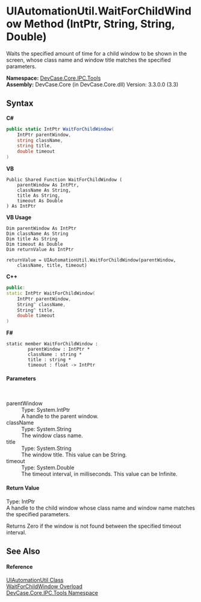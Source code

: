 # UIAutomationUtil.WaitForChildWindow Method (IntPtr, String, String, Double)
 

Waits the specified amount of time for a child window to be shown in the screen, whose class name and window title matches the specified parameters.

**Namespace:**&nbsp;<a href="N_DevCase_Core_IPC_Tools">DevCase.Core.IPC.Tools</a><br />**Assembly:**&nbsp;DevCase.Core (in DevCase.Core.dll) Version: 3.3.0.0 (3.3)

## Syntax

**C#**<br />
``` C#
public static IntPtr WaitForChildWindow(
	IntPtr parentWindow,
	string className,
	string title,
	double timeout
)
```

**VB**<br />
``` VB
Public Shared Function WaitForChildWindow ( 
	parentWindow As IntPtr,
	className As String,
	title As String,
	timeout As Double
) As IntPtr
```

**VB Usage**<br />
``` VB Usage
Dim parentWindow As IntPtr
Dim className As String
Dim title As String
Dim timeout As Double
Dim returnValue As IntPtr

returnValue = UIAutomationUtil.WaitForChildWindow(parentWindow, 
	className, title, timeout)
```

**C++**<br />
``` C++
public:
static IntPtr WaitForChildWindow(
	IntPtr parentWindow, 
	String^ className, 
	String^ title, 
	double timeout
)
```

**F#**<br />
``` F#
static member WaitForChildWindow : 
        parentWindow : IntPtr * 
        className : string * 
        title : string * 
        timeout : float -> IntPtr 

```


#### Parameters
&nbsp;<dl><dt>parentWindow</dt><dd>Type: System.IntPtr<br />A handle to the parent window.</dd><dt>className</dt><dd>Type: System.String<br />The window class name.</dd><dt>title</dt><dd>Type: System.String<br />The window title. This value can be String.</dd><dt>timeout</dt><dd>Type: System.Double<br />The timeout interval, in milliseconds. This value can be Infinite.</dd></dl>

#### Return Value
Type: IntPtr<br />A handle to the child window whose class name and window name matches the specified parameters. 

 Returns Zero if the window is not found between the specified timeout interval.

## See Also


#### Reference
<a href="T_DevCase_Core_IPC_Tools_UIAutomationUtil">UIAutomationUtil Class</a><br /><a href="Overload_DevCase_Core_IPC_Tools_UIAutomationUtil_WaitForChildWindow">WaitForChildWindow Overload</a><br /><a href="N_DevCase_Core_IPC_Tools">DevCase.Core.IPC.Tools Namespace</a><br />